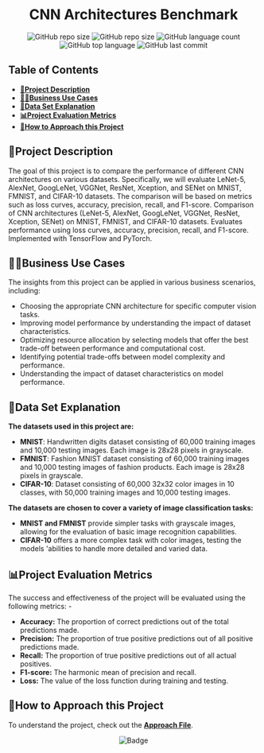<div align="center">

# CNN Architectures Benchmark

![GitHub repo size](https://img.shields.io/github/repo-size/Avijit-Jana/cnn-architectures-benchmark?style=plastic)
![GitHub repo size](https://img.shields.io/github/repo-size/Avijit-Jana/cnn-architectures-benchmark?style=plastic)
![GitHub language count](https://img.shields.io/github/languages/count/Avijit-Jana/cnn-architectures-benchmark?style=plastic)
![GitHub top language](https://img.shields.io/github/languages/top/Avijit-Jana/cnn-architectures-benchmark?style=plastic)
![GitHub last commit](https://img.shields.io/github/last-commit/Avijit-Jana/cnn-architectures-benchmark?color=red&style=plastic)

</div>

## Table of Contents

- [📖**Project Description**](#project-description)
- [🧑‍💼**Business Use Cases**](#business-use-cases)
- [📁**Data Set Explanation**](#data-set-explanation)
- [**📊Project Evaluation Metrics**](#project-evaluation-metrics)
- [**🚩How to Approach this Project**](#how-to-approach-this-project)

## 📖Project Description

The goal of this project is to compare the performance of different CNN architectures on
various datasets. Specifically, we will evaluate LeNet-5, AlexNet, GoogLeNet, VGGNet,
ResNet, Xception, and SENet on MNIST, FMNIST, and CIFAR-10 datasets. The comparison
will be based on metrics such as loss curves, accuracy, precision, recall, and F1-score.
Comparison of CNN architectures (LeNet-5, AlexNet, GoogLeNet, VGGNet, ResNet, Xception, SENet) on MNIST, FMNIST, and CIFAR-10 datasets. Evaluates performance using loss curves, accuracy, precision, recall, and F1-score. Implemented with TensorFlow and PyTorch.

## 🧑‍💼Business Use Cases

The insights from this project can be applied in various business scenarios, including:

- Choosing the appropriate CNN architecture for specific computer vision tasks.
- Improving model performance by understanding the impact of dataset characteristics.
- Optimizing resource allocation by selecting models that offer the best trade-off between performance and computational cost.
- Identifying potential trade-offs between model complexity and performance.
- Understanding the impact of dataset characteristics on model performance.

## 📁Data Set Explanation

**The datasets used in this project are:**

- **MNIST**: Handwritten digits dataset consisting of 60,000 training images and 10,000 testing images. Each image is 28x28 pixels in grayscale.
- **FMNIST**: Fashion MNIST dataset consisting of 60,000 training images and 10,000 testing images of fashion products. Each image is 28x28 pixels in grayscale.
- **CIFAR-10**: Dataset consisting of 60,000 32x32 color images in 10 classes, with 50,000 training images and 10,000 testing images.

**The datasets are chosen to cover a variety of image classification tasks:**

- **MNIST and FMNIST** provide simpler tasks with grayscale images, allowing for the evaluation of basic image recognition capabilities.
- **CIFAR-10** offers a more complex task with color images, testing the models 'abilities to handle more detailed and varied data.

## 📊Project Evaluation Metrics

The success and effectiveness of the project will be evaluated using the following metrics: -

- **Accuracy:** The proportion of correct predictions out of the total predictions made.
- **Precision:** The proportion of true positive predictions out of all positive predictions made.
- **Recall:** The proportion of true positive predictions out of all actual positives.
- **F1-score:** The harmonic mean of precision and recall.
- **Loss:** The value of the loss function during training and testing.

## 🚩How to Approach this Project

To understand the project, check out the [**Approach File**](https://github.com/Avijit-Jana/cnn-architectures-benchmark/blob/main/Approach.md).

<div align="middle">

![Badge](https://img.shields.io/badge/Developed%20By-Avijit_Jana-blueviolet?style=for-the-badge)

</div>
